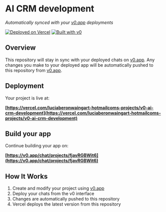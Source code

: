 # AI CRM development

*Automatically synced with your [v0.app](https://v0.app) deployments*

[![Deployed on Vercel](https://img.shields.io/badge/Deployed%20on-Vercel-black?style=for-the-badge&logo=vercel)](https://vercel.com/luciaberonwaingart-hotmailcoms-projects/v0-ai-crm-development)
[![Built with v0](https://img.shields.io/badge/Built%20with-v0.app-black?style=for-the-badge)](https://v0.app/chat/projects/fjavRGBWit6)

## Overview

This repository will stay in sync with your deployed chats on [v0.app](https://v0.app).
Any changes you make to your deployed app will be automatically pushed to this repository from [v0.app](https://v0.app).

## Deployment

Your project is live at:

**[https://vercel.com/luciaberonwaingart-hotmailcoms-projects/v0-ai-crm-development](https://vercel.com/luciaberonwaingart-hotmailcoms-projects/v0-ai-crm-development)**

## Build your app

Continue building your app on:

**[https://v0.app/chat/projects/fjavRGBWit6](https://v0.app/chat/projects/fjavRGBWit6)**

## How It Works

1. Create and modify your project using [v0.app](https://v0.app)
2. Deploy your chats from the v0 interface
3. Changes are automatically pushed to this repository
4. Vercel deploys the latest version from this repository